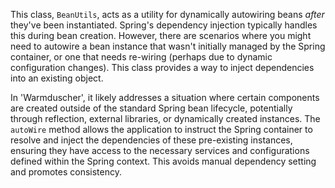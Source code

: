 This class, `BeanUtils`, acts as a utility for dynamically autowiring beans *after* they've been instantiated. Spring's dependency injection typically handles this during bean creation. However, there are scenarios where you might need to autowire a bean instance that wasn't initially managed by the Spring container, or one that needs re-wiring (perhaps due to dynamic configuration changes).  This class provides a way to inject dependencies into an existing object.

In 'Warmduscher', it likely addresses a situation where certain components are created outside of the standard Spring bean lifecycle, potentially through reflection, external libraries, or dynamically created instances. The `autoWire` method allows the application to instruct the Spring container to resolve and inject the dependencies of these pre-existing instances, ensuring they have access to the necessary services and configurations defined within the Spring context. This avoids manual dependency setting and promotes consistency.